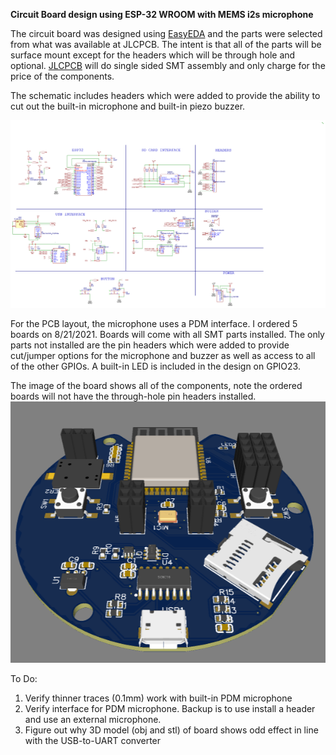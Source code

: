 **Circuit Board design using ESP-32 WROOM with MEMS i2s microphone**

The circuit board was designed using [EasyEDA](https://www.EasyEDA.com/) and the parts were selected from what was available at JLCPCB.  The intent is that all of the parts will be surface mount except for the headers which will be through hole and optional.  [JLCPCB](https://jlcpcb.com/) will do single sided SMT assembly and only charge for the price of the components.

The schematic includes headers which were added to provide the ability to cut out the built-in microphone and built-in piezo buzzer.

![Image of schematic](Schematic_HeyRickover_2021-08-21.png "Schematic")

For the PCB layout, the microphone uses a PDM interface.  I ordered 5 boards on 8/21/2021.  Boards will come with all SMT parts installed.  The only parts not installed are the pin headers which were added to provide cut/jumper options for the microphone and buzzer as well as access to all of the other GPIOs.  A built-in LED is included in the design on GPIO23.

The image of the board shows all of the components, note the ordered boards will not have the through-hole pin headers installed.  ![Image of board](PCB_HeyRickover_2021-08-21.png "Board") 

To Do:
1. Verify thinner traces (0.1mm) work with built-in PDM microphone
2. Verify interface for PDM microphone.  Backup is to use install a header and use an external microphone.
3. Figure out why 3D model (obj and stl) of board shows odd effect in line with the USB-to-UART converter
